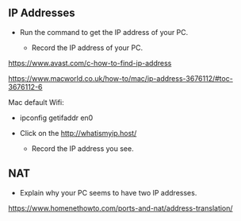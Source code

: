 ## IP Addresses

- Run the command to get the IP address of your PC.

  - Record the IP address of your PC.

https://www.avast.com/c-how-to-find-ip-address

https://www.macworld.co.uk/how-to/mac/ip-address-3676112/#toc-3676112-6

Mac default Wifi:

- ipconfig getifaddr en0

- Click on the http://whatismyip.host/

  - Record the IP address you see.

## NAT
- Explain why your PC seems to have two IP addresses.

https://www.homenethowto.com/ports-and-nat/address-translation/
